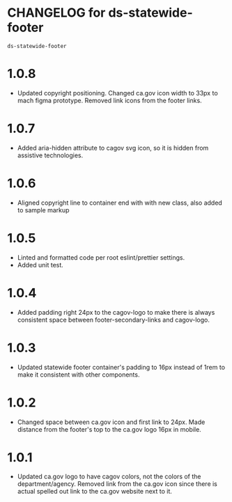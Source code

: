 # CHANGELOG for ds-statewide-footer
`ds-statewide-footer`

# 1.0.8 
* Updated copyright positioning. Changed ca.gov icon width to 33px to mach figma prototype. Removed link icons from the footer links.

# 1.0.7 
* Added aria-hidden attribute to cagov svg icon, so it is hidden from assistive technologies.

# 1.0.6 
* Aligned copyright line to container end with with new class, also added to sample markup

# 1.0.5
* Linted and formatted code per root eslint/prettier settings.
* Added unit test.

# 1.0.4
* Added padding right 24px to the cagov-logo to make there is always consistent space between footer-secondary-links and cagov-logo.

# 1.0.3
* Updated statewide footer container's padding to 16px instead of 1rem to make it consistent with other components.

# 1.0.2
* Changed space between ca.gov icon and first link to 24px. Made distance from the footer's top to the ca.gov logo 16px in mobile.

# 1.0.1
* Updated ca.gov logo to have cagov colors, not the colors of the department/agency. Removed link from the ca.gov icon since there is actual spelled out link to the ca.gov website next to it.